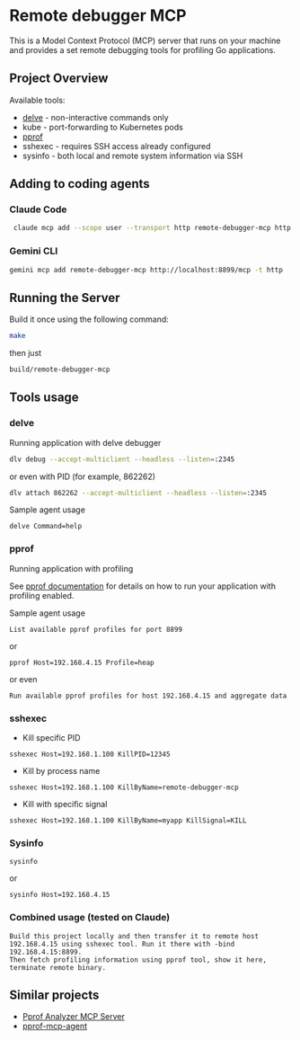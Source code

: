# Remote debugger MCP
This is a Model Context Protocol (MCP) server that runs on your machine and provides a set remote debugging tools for profiling Go applications.


## Project Overview

Available tools:

- [delve](https://github.com/go-delve/delve) - non-interactive commands only
- kube - port-forwarding to Kubernetes pods
- [pprof](https://pkg.go.dev/net/http/pprof)
- sshexec - requires SSH access already configured
- sysinfo - both local and remote system information via SSH

## Adding to coding agents

### Claude Code

```bash
 claude mcp add --scope user --transport http remote-debugger-mcp http://localhost:8899/mcp
```

### Gemini CLI

```bash
gemini mcp add remote-debugger-mcp http://localhost:8899/mcp -t http
```



## Running the Server

Build it once using the following command:

```bash
make
```

then just

```bash
build/remote-debugger-mcp
```


## Tools usage 

### delve

Running application with delve debugger

```bash
dlv debug --accept-multiclient --headless --listen=:2345
```

or even with PID (for example, 862262)

```bash
dlv attach 862262 --accept-multiclient --headless --listen=:2345
```

Sample agent usage

```
delve Command=help
```


### pprof

Running application with profiling

See [pprof documentation](https://pkg.go.dev/net/http/pprof) for details on how to run your application with profiling enabled.


Sample agent usage

```
List available pprof profiles for port 8899
```

or

```
pprof Host=192.168.4.15 Profile=heap 
```

or even

```
Run available pprof profiles for host 192.168.4.15 and aggregate data
```

### sshexec

- Kill specific PID

```
sshexec Host=192.168.1.100 KillPID=12345
```

 - Kill by process name

```
sshexec Host=192.168.1.100 KillByName=remote-debugger-mcp
```

- Kill with specific signal

```
sshexec Host=192.168.1.100 KillByName=myapp KillSignal=KILL
```

### Sysinfo

```
sysinfo
```
or

```
sysinfo Host=192.168.4.15
```

### Combined usage (tested on Claude)

```
Build this project locally and then transfer it to remote host 192.168.4.15 using sshexec tool. Run it there with -bind 192.168.4.15:8899.
Then fetch profiling information using pprof tool, show it here, terminate remote binary.
```

## Similar projects

- [Pprof Analyzer MCP Server](https://github.com/ZephyrDeng/pprof-analyzer-mcp)
- [pprof-mcp-agent](https://github.com/yudppp/pprof-mcp-agent)
  
